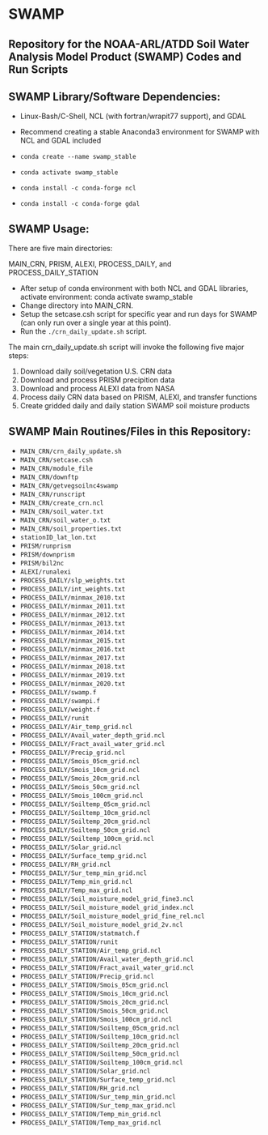 # SWAMP
## Repository for the NOAA-ARL/ATDD Soil Water Analysis Model Product (SWAMP) Codes and Run Scripts

## SWAMP Library/Software Dependencies:

 - Linux-Bash/C-Shell, NCL (with fortran/wrapit77 support), and GDAL

 - Recommend creating a stable Anaconda3 environment for SWAMP with NCL and GDAL included

 - `conda create --name swamp_stable`
 - `conda activate swamp_stable`
 - `conda install -c conda-forge ncl`
 - `conda install -c conda-forge gdal`

## SWAMP Usage:

There are five main directories:

MAIN_CRN, PRISM, ALEXI, PROCESS_DAILY, and PROCESS_DAILY_STATION

 - After setup of conda environment with both NCL and GDAL libraries, activate environment:  conda activate swamp_stable
 - Change directory into MAIN_CRN.
 - Setup the setcase.csh script for specific year and run days for SWAMP (can only run over a single year at this point).
 - Run the `./crn_daily_update.sh` script.

The main crn_daily_update.sh script will invoke the following five major steps:

1. Download daily soil/vegetation U.S. CRN data
2. Download and process PRISM precipition data
3. Download and process ALEXI data from NASA
4. Process daily CRN data based on PRISM, ALEXI, and transfer functions
5. Create gridded daily and daily station SWAMP soil moisture products 

## SWAMP Main Routines/Files in this Repository:

 - `MAIN_CRN/crn_daily_update.sh`
 - `MAIN_CRN/setcase.csh`
 - `MAIN_CRN/module_file`
 - `MAIN_CRN/downftp`
 - `MAIN_CRN/getvegsoilnc4swamp`
 - `MAIN_CRN/runscript`
 - `MAIN_CRN/create_crn.ncl`
 - `MAIN_CRN/soil_water.txt`
 - `MAIN_CRN/soil_water_o.txt`
 - `MAIN_CRN/soil_properties.txt`
 - `stationID_lat_lon.txt`
 - `PRISM/runprism`
 - `PRISM/downprism`
 - `PRISM/bil2nc`
 - `ALEXI/runalexi`
 - `PROCESS_DAILY/slp_weights.txt`
 - `PROCESS_DAILY/int_weights.txt`
 - `PROCESS_DAILY/minmax_2010.txt`
 - `PROCESS_DAILY/minmax_2011.txt`
 - `PROCESS_DAILY/minmax_2012.txt`
 - `PROCESS_DAILY/minmax_2013.txt`
 - `PROCESS_DAILY/minmax_2014.txt`
 - `PROCESS_DAILY/minmax_2015.txt`
 - `PROCESS_DAILY/minmax_2016.txt`
 - `PROCESS_DAILY/minmax_2017.txt`
 - `PROCESS_DAILY/minmax_2018.txt`
 - `PROCESS_DAILY/minmax_2019.txt`
 - `PROCESS_DAILY/minmax_2020.txt`
 - `PROCESS_DAILY/swamp.f`
 - `PROCESS_DAILY/swampi.f`
 - `PROCESS_DAILY/weight.f`
 - `PROCESS_DAILY/runit`
 - `PROCESS_DAILY/Air_temp_grid.ncl`
 - `PROCESS_DAILY/Avail_water_depth_grid.ncl`
 - `PROCESS_DAILY/Fract_avail_water_grid.ncl`
 - `PROCESS_DAILY/Precip_grid.ncl`
 - `PROCESS_DAILY/Smois_05cm_grid.ncl`
 - `PROCESS_DAILY/Smois_10cm_grid.ncl`
 - `PROCESS_DAILY/Smois_20cm_grid.ncl`
 - `PROCESS_DAILY/Smois_50cm_grid.ncl`
 - `PROCESS_DAILY/Smois_100cm_grid.ncl`
 - `PROCESS_DAILY/Soiltemp_05cm_grid.ncl`
 - `PROCESS_DAILY/Soiltemp_10cm_grid.ncl`
 - `PROCESS_DAILY/Soiltemp_20cm_grid.ncl`
 - `PROCESS_DAILY/Soiltemp_50cm_grid.ncl`
 - `PROCESS_DAILY/Soiltemp_100cm_grid.ncl`
 - `PROCESS_DAILY/Solar_grid.ncl`
 - `PROCESS_DAILY/Surface_temp_grid.ncl`
 - `PROCESS_DAILY/RH_grid.ncl`
 - `PROCESS_DAILY/Sur_temp_min_grid.ncl`
 - `PROCESS_DAILY/Temp_min_grid.ncl`
 - `PROCESS_DAILY/Temp_max_grid.ncl`
 - `PROCESS_DAILY/Soil_moisture_model_grid_fine3.ncl`
 - `PROCESS_DAILY/Soil_moisture_model_grid_index.ncl`
 - `PROCESS_DAILY/Soil_moisture_model_grid_fine_rel.ncl`
 - `PROCESS_DAILY/Soil_moisture_model_grid_2v.ncl`
 - `PROCESS_DAILY_STATION/statmatch.f`
 - `PROCESS_DAILY_STATION/runit`
 - `PROCESS_DAILY_STATION/Air_temp_grid.ncl`
 - `PROCESS_DAILY_STATION/Avail_water_depth_grid.ncl`
 - `PROCESS_DAILY_STATION/Fract_avail_water_grid.ncl`
 - `PROCESS_DAILY_STATION/Precip_grid.ncl`
 - `PROCESS_DAILY_STATION/Smois_05cm_grid.ncl`
 - `PROCESS_DAILY_STATION/Smois_10cm_grid.ncl`
 - `PROCESS_DAILY_STATION/Smois_20cm_grid.ncl`
 - `PROCESS_DAILY_STATION/Smois_50cm_grid.ncl`
 - `PROCESS_DAILY_STATION/Smois_100cm_grid.ncl`
 - `PROCESS_DAILY_STATION/Soiltemp_05cm_grid.ncl`
 - `PROCESS_DAILY_STATION/Soiltemp_10cm_grid.ncl`
 - `PROCESS_DAILY_STATION/Soiltemp_20cm_grid.ncl`
 - `PROCESS_DAILY_STATION/Soiltemp_50cm_grid.ncl`
 - `PROCESS_DAILY_STATION/Soiltemp_100cm_grid.ncl`
 - `PROCESS_DAILY_STATION/Solar_grid.ncl`
 - `PROCESS_DAILY_STATION/Surface_temp_grid.ncl`
 - `PROCESS_DAILY_STATION/RH_grid.ncl`
 - `PROCESS_DAILY_STATION/Sur_temp_min_grid.ncl`
 - `PROCESS_DAILY_STATION/Sur_temp_max_grid.ncl`
 - `PROCESS_DAILY_STATION/Temp_min_grid.ncl`
 - `PROCESS_DAILY_STATION/Temp_max_grid.ncl`
